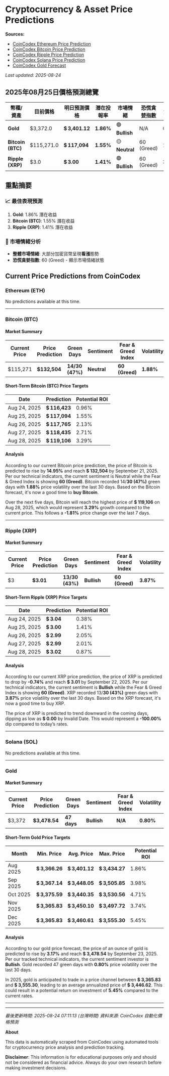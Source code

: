 # Cryptocurrency & Asset Price Predictions

**Sources:** 
- [CoinCodex Ethereum Price Prediction](https://coincodex.com/crypto/ethereum/price-prediction/)
- [CoinCodex Bitcoin Price Prediction](https://coincodex.com/crypto/bitcoin/price-prediction/)
- [CoinCodex Ripple Price Prediction](https://coincodex.com/crypto/ripple/price-prediction/)
- [CoinCodex Solana Price Prediction](https://coincodex.com/crypto/solana/price-prediction/)
- [CoinCodex Gold Forecast](https://coincodex.com/precious-metal/gold/forecast/)

*Last updated: 2025-08-24*

## 2025年08月25日價格預測總覽

| 幣種/資產 | 目前價格 | 明日預測價格 | 潛在投報率 | 市場情緒 | 恐慌貪婪指數 | 波動率 |
|---------|---------|-------------|-----------|----------|------------|--------|
| **Gold** | $3,372.0 | **$ 3,401.12** | **1.86%** | 🟢 **Bullish** | N/A | 0.80% |
| **Bitcoin (BTC)** | $115,271.0 | **$ 117,094** | **1.55%** | 🟡 **Neutral** | 60 (Greed) | 1.88% |
| **Ripple (XRP)** | $3.0 | **$ 3.00** | **1.41%** | 🟢 **Bullish** | 60 (Greed) | 3.87% |

## 重點摘要

### 📈 最佳表現預測
1. **Gold**: 1.86% 潛在收益
2. **Bitcoin (BTC)**: 1.55% 潛在收益
3. **Ripple (XRP)**: 1.41% 潛在收益

### 🎯 市場情緒分析
- **整體市場情緒**: 大部分加密貨幣呈現**看漲**態勢
- **恐慌貪婪指數**: 60 (Greed) - 顯示市場情緒狀態





## Current Price Predictions from CoinCodex

### Ethereum (ETH)

No predictions available at this time.

---

### Bitcoin (BTC)

#### Market Summary
| Current Price | Price Prediction | Green Days | Sentiment | Fear & Greed Index | Volatility |
|---------------|------------------|------------|-----------|-------------------|------------|
| $115,271 | **$132,504** | **14/30 (47%)** | **Neutral** | **60 (Greed)** | **1.88%** |

#### Short-Term Bitcoin (BTC) Price Targets
| Date | Prediction | Potential ROI |
| -----| -----------| --------------|
| Aug 24, 2025 | **$ 116,423** | 0.96% |
| Aug 25, 2025 | **$ 117,094** | 1.55% |
| Aug 26, 2025 | **$ 117,765** | 2.13% |
| Aug 27, 2025 | **$ 118,435** | 2.71% |
| Aug 28, 2025 | **$ 119,106** | 3.29% |

#### Analysis
According to our current Bitcoin price prediction, the price of Bitcoin is predicted to rise by **14.95%** and reach **$ 132,504** by September 21, 2025. Per our technical indicators, the current sentiment is Neutral while the Fear & Greed Index is showing **60 (Greed)**. Bitcoin recorded 14/**30 (47%)** green days with **1.88%** price volatility over the last 30 days. Based on the Bitcoin forecast, it's now a good time to **buy Bitcoin**.

Over the next five days, Bitcoin will reach the highest price of **$ 119,106** on Aug 28, 2025, which would represent **3.29%** growth compared to the current price. This follows a **-1.81%** price change over the last 7 days.

---

### Ripple (XRP)

#### Market Summary
| Current Price | Price Prediction | Green Days | Sentiment | Fear & Greed Index | Volatility |
|---------------|------------------|------------|-----------|-------------------|------------|
| $3 | **$3.01** | **13/30 (43%)** | **Bullish** | **60 (Greed)** | **3.87%** |

#### Short-Term Ripple (XRP) Price Targets
| Date | Prediction | Potential ROI |
| -----| -----------| --------------|
| Aug 24, 2025 | **$ 3.04** | 0.38% |
| Aug 25, 2025 | **$ 3.00** | 1.41% |
| Aug 26, 2025 | **$ 2.99** | 2.05% |
| Aug 27, 2025 | **$ 2.99** | 2.01% |
| Aug 28, 2025 | **$ 3.02** | 0.87% |

#### Analysis
According to our current XRP price prediction, the price of XRP is predicted to drop by **-0.74%** and reach **$ 3.01** by September 22, 2025. Per our technical indicators, the current sentiment is **Bullish** while the Fear & Greed Index is showing **60 (Greed)**. XRP recorded 13/**30 (43%)** green days with **3.87%** price volatility over the last 30 days. Based on the XRP forecast, it's now a good time to buy XRP.

The price of XRP is predicted to trend downward in the coming days, dipping as low as **$ 0.00** by Invalid Date. This would represent a **-100.00%** dip compared to today’s rates.

---

### Solana (SOL)

No predictions available at this time.

---

### Gold

#### Market Summary
| Current Price | Price Prediction | Green Days | Sentiment | Fear & Greed Index | Volatility |
|---------------|------------------|------------|-----------|-------------------|------------|
| $3,372 | **$3,478.54** | **47 days** | **Bullish** | **N/A** | **0.80%** |

#### Short-Term Gold Price Targets
| Month | Min. Price | Avg. Price | Max. Price | Potential ROI |
| ------| -----------| -----------| -----------| --------------|
| Aug 2025 | **$ 3,366.26** | **$ 3,401.12** | **$ 3,434.27** | 1.86% |
| Sep 2025 | **$ 3,367.14** | **$ 3,448.05** | **$ 3,505.85** | 3.98% |
| Oct 2025 | **$ 3,375.59** | **$ 3,440.35** | **$ 3,530.56** | 4.71% |
| Nov 2025 | **$ 3,365.83** | **$ 3,450.10** | **$ 3,497.72** | 3.74% |
| Dec 2025 | **$ 3,365.83** | **$ 3,460.61** | **$ 3,555.30** | 5.45% |

#### Analysis
According to our gold price forecast, the price of an ounce of gold is predicted to rise by **3.17%** and reach **$ 3,478.54** by September 23, 2025. Per our tracked technical indicators, the current sentiment investor is **Bullish**. Gold recorded 47 green days with **0.80%** price volatility over the last 30 days.

In 2025, gold is anticipated to trade in a price channel between **$ 3,365.83** and **$ 3,555.30**, leading to an average annualized price of **$ 3,446.62**. This could result in a potential return on investment of **5.45%** compared to the current rates.

---

---

*最後更新時間: 2025-08-24 07:11:13 (台灣時間)*
*資料來源: CoinCodex 自動化價格預測*

**About**

This data is automatically scraped from CoinCodex using automated tools for cryptocurrency price analysis and prediction tracking.

**Disclaimer**: This information is for educational purposes only and should not be considered as financial advice. Always do your own research before making investment decisions.
